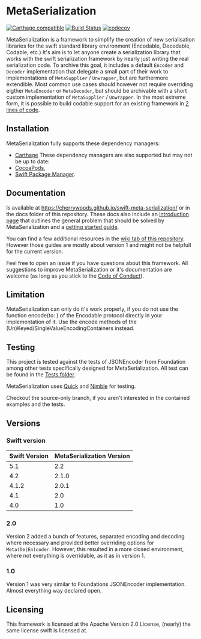 # MetaSerialization
[![Carthage compatible](https://img.shields.io/badge/Carthage-compatible-4BC51D.svg?style=flat)](https://github.com/Carthage/Carthage)
[![Build Status](https://travis-ci.org/cherrywoods/swift-meta-serialization.svg?branch=master)](https://travis-ci.org/cherrywoods/swift-meta-serialization)
[![codecov](https://codecov.io/gh/cherrywoods/swift-meta-serialization/branch/master/graph/badge.svg)](https://codecov.io/gh/cherrywoods/swift-meta-serialization)

MetaSerialization is a framework to simplify the creation of new serialisation libraries for the swift standard library environment (Encodable, Decodable, Codable, etc.)
It's aim is to let anyone create a serialization library that works with the swift serialization framework by nearly just writing the real serialization code.
To archive this goal, it includes a default `Encoder` and `Decoder` implementation that delegate a small part of their work to implementations of `MetaSupplier` / `Unwrapper`, but are furthermore extendible. Most common use cases should however not require overriding eigther `MetaEncoder` or `MetaDecoder`, but should be archivable with a short custom implementation of `MetaSupplier` / `Unwrapper`.
In the most extreme form, it is possible to build codable support for an existing framework in [2 lines of code](https://github.com/cherrywoods/swift-meta-serialization/blob/73f067c2c542d4548813d3c8884755dee270ec64/Examples/Example1/Example1.swift#L14-L16).

## Installation
MetaSerialization fully supports these dependency managers:
 - [Carthage](https://github.com/cherrywoods/swift-meta-serialization/blob/master/docs/Guides/Installation.md#carthage)
 These dependency managers are also supported but may not be up to date:
 - [CocoaPods](https://github.com/cherrywoods/swift-meta-serialization/blob/master/docs/Guides/Installation.md#cocoapods),
 - [Swift Package Manager](https://github.com/cherrywoods/swift-meta-serialization/blob/master/docs/Guides/Installation.md#swift-package-manager).

## Documentation
Is available at https://cherrywoods.github.io/swift-meta-serialization/ or in the docs folder of this repository.
These docs also include an [introduction page](https://cherrywoods.github.io/swift-meta-serialization/introduction.html) that outlines the general problem that should be solved by MetaSerialization and a [getting started guide](https://cherrywoods.github.io/swift-meta-serialization/getting-started.html).

You can find a few additional resources in the [wiki tab of this repository](https://github.com/cherrywoods/swift-meta-serialization/wiki). However those guides are mostly about version 1 and might not be helpfull for the current version.

Feel free to open an issue if you have questions about this framework. All suggestions to improve MetaSerialization or it's documentation are welcome (as long as you stick to the [Code of Conduct](https://github.com/cherrywoods/swift-meta-serialization/blob/master/CODE_OF_CONDUCT.md)).

## Limitation
MetaSerialization can only do it's work properly, if you do not use the function encode(to: ) of the Encodable protocol directly in your implementation of it. Use the encode methods of the (Un)Keyed/SingleValueEncodingContainers instead.

## Testing
This project is tested against the tests of JSONEncoder from Foundation among other tests specifically designed for MetaSerialization.
All test can be found in the [Tests folder](https://github.com/cherrywoods/swift-meta-serialization/tree/master/Tests).

MetaSerialization uses [Quick](https://github.com/Quick/Quick) and [Nimble](https://github.com/Quick/Nimble) for testing.

Checkout the source-only branch, if you aren't interested in the contained examples and the tests.

## Versions
### Swift version
| Swift Version | MetaSerialization Version |
| ------------- | --------------------------|
| 5.1           | 2.2                       |
| 4.2           | 2.1.0                     |
| 4.1.2         | 2.0.1                     |
| 4.1           | 2.0                       | 
| 4.0           | 1.0                       |
### 2.0
Version 2 added a bunch of features, separated encoding and decoding where necessary and provided better overriding options for `Meta(De|En)coder`. However, this resulted in a more closed environment, where not everything is overridable, as it as in version 1.
### 1.0
Version 1 was very similar to Foundations JSONEncoder implementation. Almost everything way declared open.
## Licensing
This framework is licensed at the Apache Version 2.0 License, (nearly) the same license swift is licensed at.
